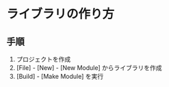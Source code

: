 # ライブラリの作り方

## 手順

1. プロジェクトを作成
2. [File] - [New] - [New Module] からライブラリを作成
3. [Build] - [Make Module] を実行
